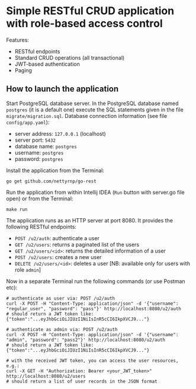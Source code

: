 # Simple RESTful CRUD application with role-based access control

Features:

* RESTful endpoints
* Standard CRUD operations (all transactional)
* JWT-based authentication
* Paging


## How to launch the application

Start PostgreSQL database server. In the PostgreSQL database named `postgres` (it is a default one) execute the SQL statements given in the file `migrate/migration.sql`.
Database connection information (see file `config/app.yaml`):
* server address: `127.0.0.1` (localhost)
* server port: `5432`
* database name: `postgres`
* username: `postgres`
* password: `postgres`

Install the application from the Terminal:
```shell
go get github.com/nettyrnp/go-rest
```

Run the application from within Intellij IDEA (`Run` button with server.go file open) or from the Terminal:
```shell
make run
```

The application runs as an HTTP server at port 8080. It provides the following RESTful endpoints:

* `POST /u2/auth`: authenticate a user
* `GET /u2/users`: returns a paginated list of the users
* `GET /u2/users/<id>`: returns the detailed information of a user
* `POST /u2/users`: creates a new user
* `DELETE /u2/users/<id>`: deletes a user [NB: available only for users with role `admin`]

Now in a separate Terminal run the following commands (or use Postman etc):

```shell
# authenticate as user via: POST /u2/auth
curl -X POST -H "Content-Type: application/json" -d '{"username": "regular_user", "password": "pass"}' http://localhost:8080/u2/auth
# should return a JWT token like: {"token":"...eyJhbGciOiJIUzI1NiIsInR5cCI6IkpXVCJ9..."}

# authenticate as admin via: POST /u2/auth
curl -X POST -H "Content-Type: application/json" -d '{"username": "admin", "password": "pass2"}' http://localhost:8080/u2/auth
# should return a JWT token like: {"token":"...eyJhbGciOiJIUzI1NiIsInR5cCI6IkpXVCJ9..."}

# with the received JWT token, you can access the user resources, e.g.:
curl -X GET -H "Authorization: Bearer <your_JWT_token>" http://localhost:8080/u2/users
# should return a list of user records in the JSON format
```
